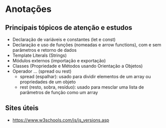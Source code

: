 # Anotações

## Principais tópicos de atenção e estudos

- Declaração de variáveis e constantes (let e const)
- Declaração e uso de funções (nomeadas e arrow functions), com e sem parâmetros e retorno de dados
- Template Literals (Strings)
- Módulos externos (importação e exportação)
- Classes (Propriedade e Métodos usando Orientação a Objetos)
- Operador ... (spread ou rest)
    - spread (espalhar): usado para dividir elementos de um array ou propriedades de um objeto
    - rest (resto, sobra, resíduo): usado para mesclar uma lista de parâmetros de função como um array

## Sites úteis
- https://www.w3schools.com/js/js_versions.asp
